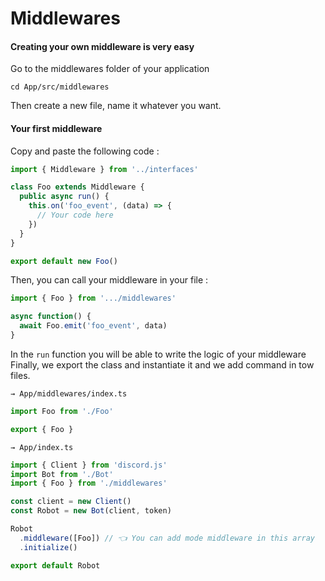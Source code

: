# Middlewares

#### Creating your own middleware is very easy

Go to the middlewares folder of your application

```
cd App/src/middlewares
```

Then create a new file, name it whatever you want.

#### Your first middleware

Copy and paste the following code :

```ts
import { Middleware } from '../interfaces'

class Foo extends Middleware {
  public async run() {
	this.on('foo_event', (data) => {
	  // Your code here
	})
  }
}

export default new Foo()
```

Then, you can call your middleware in your file :

```ts
import { Foo } from '.../middlewares'

async function() {
  await Foo.emit('foo_event', data)
}
```

In the `run` function you will be able to write the logic of your middleware
Finally, we export the class and instantiate it and we add command in tow files.

`→ App/middlewares/index.ts`

```ts
import Foo from './Foo'

export { Foo }
```

`→ App/index.ts`

```ts
import { Client } from 'discord.js'
import Bot from './Bot'
import { Foo } from './middlewares'

const client = new Client()
const Robot = new Bot(client, token)

Robot
  .middleware([Foo]) // 👈 You can add mode middleware in this array
  .initialize()

export default Robot
```
